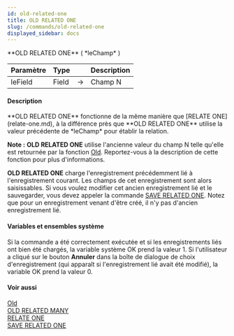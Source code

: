 ```yaml
---
id: old-related-one
title: OLD RELATED ONE
slug: /commands/old-related-one
displayed_sidebar: docs
---
```


<!--REF #_command_.OLD RELATED ONE.Syntax-->**OLD RELATED ONE** ( *leChamp* )<!-- END REF-->
<!--REF #_command_.OLD RELATED ONE.Params-->
| Paramètre | Type |  | Description |
| --- | --- | --- | --- |
| leField | Field | &rarr; | Champ N |

<!-- END REF-->

#### Description 

<!--REF #_command_.OLD RELATED ONE.Summary-->**OLD RELATED ONE** fonctionne de la même manière que [RELATE ONE](relate-one.md), à la différence près que **OLD RELATED ONE** utilise la valeur précédente de *leChamp* pour établir la relation.<!-- END REF--> 

**Note :** **OLD RELATED ONE** utilise l'ancienne valeur du champ N telle qu'elle est retournée par la fonction [Old](old.md). Reportez-vous à la description de cette fonction pour plus d'informations. 

**OLD RELATED ONE** charge l'enregistrement précédemment lié à l'enregistrement courant. Les champs de cet enregistrement sont alors saisissables. Si vous voulez modifier cet ancien enregistrement lié et le sauvegarder, vous devez appeler la commande [SAVE RELATED ONE](save-related-one.md). Notez que pour un enregistrement venant d'être créé, il n'y pas d'ancien enregistrement lié. 

#### Variables et ensembles système 

Si la commande a été correctement exécutée et si les enregistrements liés ont bien été chargés, la variable système OK prend la valeur 1\. Si l'utilisateur a cliqué sur le bouton **Annuler** dans la boîte de dialogue de choix d'enregistrement (qui apparaît si l'enregistrement lié avait été modifié), la variable OK prend la valeur 0\. 

#### Voir aussi 

[Old](old.md)  
[OLD RELATED MANY](old-related-many.md)  
[RELATE ONE](relate-one.md)  
[SAVE RELATED ONE](save-related-one.md)  